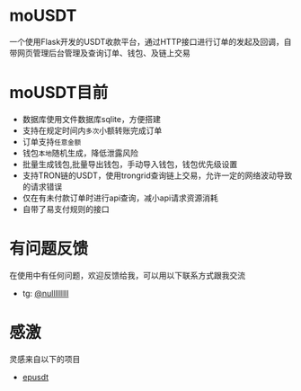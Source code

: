 # moUSDT
一个使用Flask开发的USDT收款平台，通过HTTP接口进行订单的发起及回调，自带网页管理后台管理及查询订单、钱包、及链上交易


# moUSDT目前
* 数据库使用文件数据库sqlite，方便搭建
* 支持在规定时间内`多次`小额转账完成订单
* 订单支持`任意金额`
* 钱包`本地`随机生成，降低泄露风险
* 批量生成钱包,批量导出钱包，手动导入钱包，钱包优先级设置
* 支持TRON链的USDT，使用trongrid查询链上交易，允许一定的网络波动导致的请求错误
* 仅在有未付款订单时进行api查询，减小api请求资源消耗
* 自带了易支付规则的接口


# 有问题反馈
在使用中有任何问题，欢迎反馈给我，可以用以下联系方式跟我交流

* tg: [@nulllllllll](https://t.me/nulllllllll)

# 感激
灵感来自以下的项目

* [epusdt](https://github.com/assimon/epusdt)
